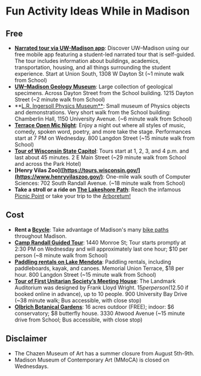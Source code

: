 
# Fun Activity Ideas While in Madison

## Free

- **[Narrated tour via UW-Madison app](https://builder.guidebook.com/g/#/guides/uwtour/details)**: Discover UW–Madison using our free mobile app featuring a student-led narrated tour that is self-guided. The tour includes information about buildings, academics, transportation, housing, and all things surrounding the student experience. Start at Union South, 1308 W Dayton St (~1 minute walk from School)
- **[UW–Madison Geology Museum](https://museum.geoscience.wisc.edu/)**: Large collection of geological specimens. Across Dayton Street from the School building. 1215 Dayton Street (~2 minute walk from School)
- **[L.R. Ingersoll Physics Museum**](https://www.physics.wisc.edu/ingersollmuseum/): Small museum of Physics objects and demonstrations. Very short walk from the School building: Chamberlin Hall, 1150 University Avenue. (~6 minute walk from School)
- **[Terrace Open Mic Night](https://union.wisc.edu/events-and-activities/event-calendar/event/terrace-open-mic-2024/2024-08-07/)**: Enjoy a night out where all styles of music, comedy, spoken word, poetry, and more take the stage. Performances start at 7 PM on Wednesday. 800 Langdon Street (~15 minute walk from School)
- **[Tour of Wisconsin State Capitol](https://tours.wisconsin.gov/)**: Tours start at 1, 2, 3, and 4 p.m. and last about 45 minutes. 2 E Main Street (~29 minute walk from School and across the Park Hotel)
- **[Henry Vilas Zoo]([https://tours.wisconsin.gov/](https://www.henryvilaszoo.gov/)**: One-mile walk south of Computer Sciences: 702 South Randall Avenue. (~18 minute walk from School)
- **Take a stroll or a ride on [The Lakeshore Path](https://lakeshorepreserve.wisc.edu/visit/places/the-lakeshore-path/)**: Reach the infamous [Picnic Point](https://lakeshorepreserve.wisc.edu/visit/places/picnic-point/) or take your trip to the [Arboretum!](https://arboretum.wisc.edu/visit/getting-here/)

## Cost

- **Rent a [Bcycle](https://madison.bcycle.com/nav/map)**: Take advantage of Madison's many [bike paths](https://cityofmadison.maps.arcgis.com/apps/webappviewer/index.html?id=5d9b5793e6404b8c89872c06bd5f26c2) throughout Madison.
- **[Camp Randall Guided Tour](https://uwbadgers.com/sports/2015/08/21/GEN_2014010149.aspx)**: 1440 Monroe St; Tour starts promptly at 2:30 PM on Wednesday and will approximately last one hour; $10 per person (~8 minute walk from School)
- **[Paddling rentals on Lake Mendota](https://union.wisc.edu/events-and-activities/outdoor-uw/outdoor-rentals/paddling-rentals/)**: Paddling rentals, including paddleboards, kayak, and canoes. Memorial Union Terrace, $18 per hour. 800 Langdon Street (~15 minute walk from School)
- **[Tour of First Unitarian Society’s Meeting House](https://fusmadison.org/welcome/meeting-house/tours/)**: The Landmark Auditorium was designed by Frank Lloyd Wright. $15 per person ($12.50 if booked online in advance), up to 10 people. 900 University Bay Drive (~38 minute walk; Bus accessible, with close stop)
- **[Olbrich Botanical Gardens](https://www.olbrich.org/)**: 16 acres outdoor (FREE); indoor: $6 conservatory; $8 butterfly house. 3330 Atwood Avenue (~15 minute drive from School; Bus accessible, with close stop)

## Disclaimer

- The Chazen Museum of Art has a summer closure from August 5th-9th.
- Madison Museum of Contemporary Art (MMoCA) is closed on Wednesdays.

